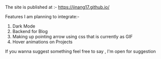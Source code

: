 The site is published at :-  https://jinang17.github.io/

Features I am planning to integrate:-
1) Dark Mode
2) Backend for Blog 
3) Making up pointing arrow using css that is currently as GIF
4) Hover animations on Projects 

If you wanna suggest something feel free to say , I'm open for suggestion
